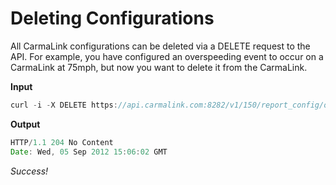 # Deleting Configurations  
All CarmaLink configurations can be deleted via a DELETE request to the API. For example, you have configured an overspeeding event to occur on a CarmaLink at 75mph, but now you want to delete it from the CarmaLink.  

**Input**  
```javascript  
curl -i -X DELETE https://api.carmalink.com:8282/v1/150/report_config/overspeeding/  
```

**Output**  
```javascript  
HTTP/1.1 204 No Content  
Date: Wed, 05 Sep 2012 15:06:02 GMT  
```  

*Success!*
